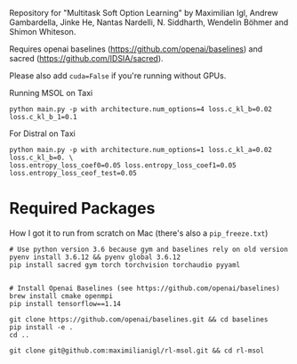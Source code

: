 Repository for "Multitask Soft Option Learning" by Maximilian Igl, Andrew Gambardella, Jinke He,
Nantas Nardelli, N. Siddharth, Wendelin Böhmer and Shimon Whiteson.

Requires openai baselines (https://github.com/openai/baselines) and sacred
(https://github.com/IDSIA/sacred).

Please also add `cuda=False` if you're running without GPUs.

Running MSOL on Taxi
```
python main.py -p with architecture.num_options=4 loss.c_kl_b=0.02 loss.c_kl_b_1=0.1
```
For Distral on Taxi

```
python main.py -p with architecture.num_options=1 loss.c_kl_a=0.02 loss.c_kl_b=0. \
loss.entropy_loss_coef0=0.05 loss.entropy_loss_coef1=0.05 loss.entropy_loss_ceof_test=0.05
```



# Required Packages
How I got it to run from scratch on Mac (there's also a `pip_freeze.txt`)

```
# Use python version 3.6 because gym and baselines rely on old version
pyenv install 3.6.12 && pyenv global 3.6.12
pip install sacred gym torch torchvision torchaudio pyyaml


# Install Openai Baselines (see https://github.com/openai/baselines)
brew install cmake openmpi
pip install tensorflow==1.14

git clone https://github.com/openai/baselines.git && cd baselines
pip install -e .
cd ..

git clone git@github.com:maximilianigl/rl-msol.git && cd rl-msol
```
